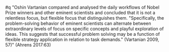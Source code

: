 #q  "Oshin Vartanian compared and analysed the daily workflows of Nobel Prize winners and other eminent scientists and concluded that it is not a relentless focus, but flexible focus that distinguishes them. "Specifically, the problem-solving behavior of eminent scientists can alternate between extraordinary levels of focus on specific concepts and playful exploration of ideas. This suggests that successful problem solving may be a function of flexible strategy application in relation to task demands." (Vartanian 2009, 57)" (Ahrens 2017:63)